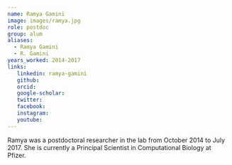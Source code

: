 ```yaml
---
name: Ramya Gamini
image: images/ramya.jpg
role: postdoc
group: alum
aliases:
  - Ramya Gamini
  - R. Gamini
years_worked: 2014-2017
links:
   linkedin: ramya-gamini
   github:
   orcid: 
   google-scholar:
   twitter:
   facebook:
   instagram: 
   youtube:
---
```


Ramya was a postdoctoral researcher in the lab from October 2014 to July 2017. She is currently a Principal Scientist in Computational Biology at Pfizer.